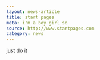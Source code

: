 ```yaml
---
layout: news-article
title: start pages
meta: i'm a boy girl so
source: http://www.startpages.com
category: news
---
```


just do it